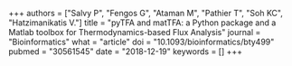+++
authors = ["Salvy P", "Fengos G", "Ataman M", "Pathier T", "Soh KC", "Hatzimanikatis V."]
title = "pyTFA and matTFA: a Python package and a Matlab toolbox for Thermodynamics-based Flux Analysis"
journal = "Bioinformatics"
what = "article"
doi = "10.1093/bioinformatics/bty499"
pubmed = "30561545"
date = "2018-12-19"
keywords = []
+++

